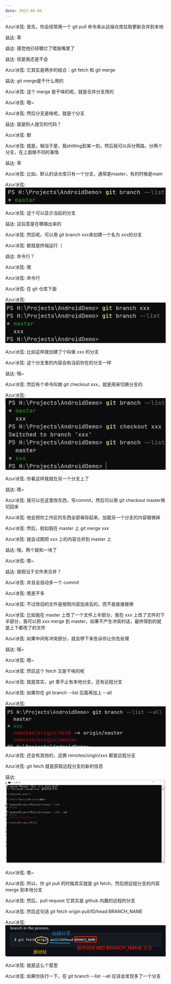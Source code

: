 ```yaml
---
date: 2023-06-04
---
```


Azur冰弦:
首先，你会经常用一个 git pull 命令来从远端仓库拉取更新合并到本地

益达:
草

益达:
感觉他已经嚼烂了喂我嘴里了

益达:
但是我还是不会

Azur冰弦:
它其实是两步的结合：git fetch 和 git merge

益达:
git merge是干什么用的

Azur冰弦:
这个 merge 是干啥的呢，就是合并分支用的

Azur冰弦:
嗯~

Azur冰弦:
然后分支是啥呢，就是个分支

益达:
就是别人提交的代码？

Azur冰弦:
额

Azur冰弦:
就是，相当于是，我shitting到某一刻，然后我可以兵分两路，分两个分支，在上面做不同的事情

益达:
草

Azur冰弦:
比如，默认的话仓库只有一个分支，通常是master，有的时候是main

Azur冰弦:
![54389cc65169017d5bc823d1b72d7ec](_分支.assets/54389cc65169017d5bc823d1b72d7ec.png)

Azur冰弦:
这个可以显示当前的分支

益达:
这玩意是在哪搞出来的

Azur冰弦:
然后呢，可以用 git branch xxx来创建一个名为 xxx的分支

Azur冰弦:
额就是终端运行（

益达:
命令行？

Azur冰弦:
嗯

Azur冰弦:
命令行

Azur冰弦:
在 git 仓库下面

Azur冰弦:
![dd56dff756e3937f1ab47ebd1fdb086](_分支.assets/dd56dff756e3937f1ab47ebd1fdb086.png)

Azur冰弦:
比如这样就创建了个叫做 xxx 的分支

Azur冰弦:
这个分支里的内容会和当前你在的分支一样

益达:
哦~

Azur冰弦:
然后有个命令叫做 git checkout xxx，就是用来切换分支的

Azur冰弦:
![b33cbc76f33e957143090b422ad5c5d](_分支.assets/b33cbc76f33e957143090b422ad5c5d.png)

Azur冰弦:
你看这样我就在另一个分支上了

益达:
嗯~

Azur冰弦:
我可以在这里改东西，写commit，然后可以用 git checkout master再切回来

Azur冰弦:
他会把你工作区的东西全部保存起来，加载另一个分支的内容替换掉

Azur冰弦:
然后，假如我在 master 上 git merge xxx

Azur冰弦:
就会试图把 xxx 上的内容合并到 master 上

益达:
哦，两个就和一块了

Azur冰弦:
嗯~

益达:
就相当于文件夹合并？

Azur冰弦:
并且会自动多一个 commit

Azur冰弦:
嗯差不多

Azur冰弦:
不过改动的文件是按照内容加进去的，而不是直接替换

Azur冰弦:
比如我在 master 上改了一个文件上半部分，我在 xxx 上改了文件的下半部分，我可以把 xxx merge 到 master，如果不产生冲突的话，最终得到的就是上下都改了的文件

Azur冰弦:
如果中间有冲突部分，就会停下来告诉你让你去处理

益达:
哦~

Azur冰弦:
嗯~

Azur冰弦:
然后这个 fetch 又是干啥的呢

Azur冰弦:
就是其实，git 里不止有本地分支，还有远程分支

Azur冰弦:
如果你在 git branch --list 后面再加上 --all

Azur冰弦:
![35d6214c7b640fc26bd376c7a5a41d8](_分支.assets/35d6214c7b640fc26bd376c7a5a41d8.png)

Azur冰弦:
还会有其他的，这俩 remotes/origin/xxx 都是远程分支

Azur冰弦:
git fetch 就是获取远程分支的新的信息

益达:
![7e503d04a1bac8ea4bcc8f235820634](_分支.assets/7e503d04a1bac8ea4bcc8f235820634.png)

Azur冰弦:
嗯~

Azur冰弦:
所以，你 git pull 的时候其实就是 git fetch，然后把远程分支的内容 merge 到本地分支

Azur冰弦:
然后，pull request 它其实是 github 内置的远程的分支

Azur冰弦:
然后这句话 git fetch origin pull/ID/head:BRANCH_NAME

Azur冰弦:
![e11be0dcba7b539676bce1951033172](_分支.assets/e11be0dcba7b539676bce1951033172.png)

Azur冰弦:
就是这么个意思

Azur冰弦:
如果你执行一下，在 git branch --list --all 应该会发现多了一个分支